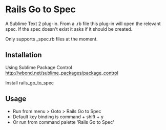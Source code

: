 Rails Go to Spec
================

A Sublime Text 2 plug-in. From a .rb file this plug-in will open the relevant spec. If the spec doesn't exist it asks if it should be created. 

Only supports _spec.rb files at the moment.

Installation
------------

Using Sublime Package Control
http://wbond.net/sublime_packages/package_control

Install rails_go_to_spec

Usage
-----
- Run from menu > Goto > Rails Go to Spec
- Default key binding is command + shift + y
- Or run from command palette 'Rails Go to Spec'